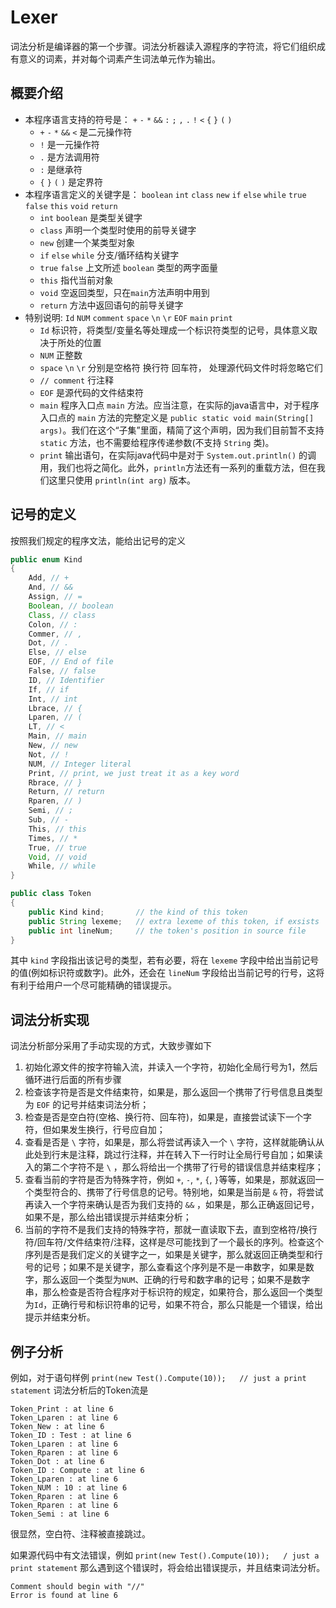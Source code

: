 Lexer
===

词法分析是编译器的第一个步骤。词法分析器读入源程序的字符流，将它们组织成有意义的词素，并对每个词素产生词法单元作为输出。

概要介绍
---

+ 本程序语言支持的符号是： `+` `-` `*` `&&` `:` `;` `,` `.` `!` `<` `{` `}` `(` `)`
  + `+` `-` `*` `&&` `<` 是二元操作符
  + `!` 是一元操作符
  + `.` 是方法调用符
  + `:` 是继承符
  + `{` `}` `(` `)` 是定界符
+ 本程序语言定义的关键字是： `boolean` `int` `class` `new` `if` `else` `while` `true` `false` `this` `void` `return`
  + `int` `boolean` 是类型关键字
  + `class` 声明一个类型时使用的前导关键字
  + `new` 创建一个某类型对象
  + `if` `else` `while` 分支/循环结构关键字
  + `true` `false` 上文所述 `boolean` 类型的两字面量
  + `this` 指代当前对象
  + `void` 空返回类型，只在`main`方法声明中用到
  + `return` 方法中返回语句的前导关键字
+ 特别说明: `Id` `NUM` `comment` `space` `\n` `\r` `EOF` `main` `print`
  + `Id` 标识符，将类型/变量名等处理成一个标识符类型的记号，具体意义取决于所处的位置
  + `NUM` 正整数
  + `space` `\n` `\r` 分别是空格符 换行符 回车符， 处理源代码文件时将忽略它们
  + `// comment` 行注释
  + `EOF` 是源代码的文件结束符
  + `main` 程序入口点 `main` 方法。应当注意，在实际的java语言中，对于程序入口点的 `main` 方法的完整定义是 `public static void main(String[] args)`。我们在这个“子集”里面，精简了这个声明，因为我们目前暂不支持 `static` 方法，也不需要给程序传递参数(不支持 `String` 类)。
  + `print` 输出语句，在实际java代码中是对于 `System.out.println()` 的调用，我们也将之简化。此外，`println`方法还有一系列的重载方法，但在我们这里只使用 `println(int arg)` 版本。


记号的定义
---

按照我们规定的程序文法，能给出记号的定义

```java
public enum Kind
{
    Add, // +
    And, // &&
    Assign, // =
    Boolean, // boolean
    Class, // class
    Colon, // :
    Commer, // ,
    Dot, // .
    Else, // else
    EOF, // End of file
    False, // false
    ID, // Identifier
    If, // if
    Int, // int
    Lbrace, // {
    Lparen, // (
    LT, // <
    Main, // main
    New, // new
    Not, // !
    NUM, // Integer literal
    Print, // print, we just treat it as a key word
    Rbrace, // }
    Return, // return
    Rparen, // )
    Semi, // ;
    Sub, // -
    This, // this
    Times, // *
    True, // true
    Void, // void
    While, // while
}

public class Token
{
    public Kind kind;       // the kind of this token
    public String lexeme;   // extra lexeme of this token, if exsists
    public int lineNum;     // the token's position in source file
}
```

其中 `kind` 字段指出该记号的类型，若有必要，将在 `lexeme` 字段中给出当前记号的值(例如标识符或数字)。此外，还会在 `lineNum` 字段给出当前记号的行号，这将有利于给用户一个尽可能精确的错误提示。

词法分析实现
---

词法分析部分采用了手动实现的方式，大致步骤如下

1. 初始化源文件的按字符输入流，并读入一个字符，初始化全局行号为1，然后循环进行后面的所有步骤
2. 检查该字符是否是文件结束符，如果是，那么返回一个携带了行号信息且类型为 `EOF` 的记号并结束词法分析；
3. 检查是否是空白符(空格、换行符、回车符)，如果是，直接尝试读下一个字符，但如果发生换行，行号应自加；
4. 查看是否是 `\` 字符，如果是，那么将尝试再读入一个 `\` 字符，这样就能确认从此处到行末是注释，跳过行注释，并在转入下一行时让全局行号自加；如果读入的第二个字符不是 `\` ，那么将给出一个携带了行号的错误信息并结束程序；
5. 查看当前的字符是否为特殊字符，例如 `+`, `-`, `*`, `{`, `}`等等，如果是，那就返回一个类型符合的、携带了行号信息的记号。特别地，如果是当前是 `&` 符，将尝试再读入一个字符来确认是否为我们支持的 `&&` ，如果是，那么正确返回记号，如果不是，那么给出错误提示并结束分析；
6. 当前的字符不是我们支持的特殊字符，那就一直读取下去，直到空格符/换行符/回车符/文件结束符/注释，这样是尽可能找到了一个最长的序列。检查这个序列是否是我们定义的关键字之一，如果是关键字，那么就返回正确类型和行号的记号；如果不是关键字，那么查看这个序列是不是一串数字，如果是数字，那么返回一个类型为`NUM`、正确的行号和数字串的记号；如果不是数字串，那么检查是否符合程序对于标识符的规定，如果符合，那么返回一个类型为`Id`，正确行号和标识符串的记号，如果不符合，那么只能是一个错误，给出提示并结束分析。

例子分析
---

例如，对于语句样例 `print(new Test().Compute(10));   // just a print statement` 词法分析后的Token流是

```text
Token_Print : at line 6
Token_Lparen : at line 6
Token_New : at line 6
Token_ID : Test : at line 6
Token_Lparen : at line 6
Token_Rparen : at line 6
Token_Dot : at line 6
Token_ID : Compute : at line 6
Token_Lparen : at line 6
Token_NUM : 10 : at line 6
Token_Rparen : at line 6
Token_Rparen : at line 6
Token_Semi : at line 6
```

很显然，空白符、注释被直接跳过。

如果源代码中有文法错误，例如
`print(new Test().Compute(10));   / just a print statement`
那么遇到这个错误时，将会给出错误提示，并且结束词法分析。

```text
Comment should begin with "//"
Error is found at line 6
```